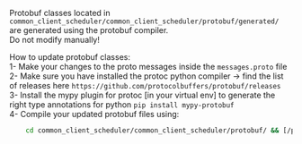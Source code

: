 Protobuf classes located in `common_client_scheduler/common_client_scheduler/protobuf/generated/` are generated using the protobuf compiler.  
Do not modify manually!

How to update protobuf classes:  
1- Make your changes to the proto messages inside the `messages.proto` file  
2- Make sure you have installed the protoc python compiler -> find the list of releases here `https://github.com/protocolbuffers/protobuf/releases`  
3- Install the mypy plugin for protoc [in your virtual env] to generate the right type annotations for python `pip install mypy-protobuf`  
4- Compile your updated protobuf files using:    
```bash
	cd common_client_scheduler/common_client_scheduler/protobuf/ && [/path/to/your]/bin/protoc -I. --python_out=./generated/ --mypy_out=./generated/ ./client_scheduler_messages.proto
```
